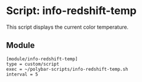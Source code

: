 # Script: info-redshift-temp

This script displays the current color temperature.


## Module

```
[module/info-redshift-temp]
type = custom/script
exec = ~/polybar-scripts/info-redshift-temp.sh
interval = 5
```
